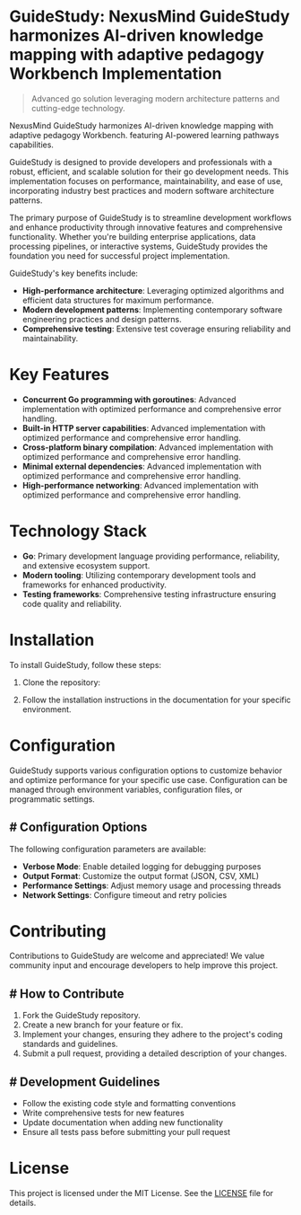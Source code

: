 <!-- fallback_GuideStudy_20250805061534_45742 -->

# GuideStudy: NexusMind GuideStudy harmonizes AI-driven knowledge mapping with adaptive pedagogy Workbench Implementation
> Advanced go solution leveraging modern architecture patterns and cutting-edge technology.

NexusMind GuideStudy harmonizes AI-driven knowledge mapping with adaptive pedagogy Workbench. featuring AI-powered learning pathways capabilities.

GuideStudy is designed to provide developers and professionals with a robust, efficient, and scalable solution for their go development needs. This implementation focuses on performance, maintainability, and ease of use, incorporating industry best practices and modern software architecture patterns.

The primary purpose of GuideStudy is to streamline development workflows and enhance productivity through innovative features and comprehensive functionality. Whether you're building enterprise applications, data processing pipelines, or interactive systems, GuideStudy provides the foundation you need for successful project implementation.

GuideStudy's key benefits include:

* **High-performance architecture**: Leveraging optimized algorithms and efficient data structures for maximum performance.
* **Modern development patterns**: Implementing contemporary software engineering practices and design patterns.
* **Comprehensive testing**: Extensive test coverage ensuring reliability and maintainability.

# Key Features

* **Concurrent Go programming with goroutines**: Advanced implementation with optimized performance and comprehensive error handling.
* **Built-in HTTP server capabilities**: Advanced implementation with optimized performance and comprehensive error handling.
* **Cross-platform binary compilation**: Advanced implementation with optimized performance and comprehensive error handling.
* **Minimal external dependencies**: Advanced implementation with optimized performance and comprehensive error handling.
* **High-performance networking**: Advanced implementation with optimized performance and comprehensive error handling.

# Technology Stack

* **Go**: Primary development language providing performance, reliability, and extensive ecosystem support.
* **Modern tooling**: Utilizing contemporary development tools and frameworks for enhanced productivity.
* **Testing frameworks**: Comprehensive testing infrastructure ensuring code quality and reliability.

# Installation

To install GuideStudy, follow these steps:

1. Clone the repository:


2. Follow the installation instructions in the documentation for your specific environment.

# Configuration

GuideStudy supports various configuration options to customize behavior and optimize performance for your specific use case. Configuration can be managed through environment variables, configuration files, or programmatic settings.

## # Configuration Options

The following configuration parameters are available:

* **Verbose Mode**: Enable detailed logging for debugging purposes
* **Output Format**: Customize the output format (JSON, CSV, XML)
* **Performance Settings**: Adjust memory usage and processing threads
* **Network Settings**: Configure timeout and retry policies

# Contributing

Contributions to GuideStudy are welcome and appreciated! We value community input and encourage developers to help improve this project.

## # How to Contribute

1. Fork the GuideStudy repository.
2. Create a new branch for your feature or fix.
3. Implement your changes, ensuring they adhere to the project's coding standards and guidelines.
4. Submit a pull request, providing a detailed description of your changes.

## # Development Guidelines

* Follow the existing code style and formatting conventions
* Write comprehensive tests for new features
* Update documentation when adding new functionality
* Ensure all tests pass before submitting your pull request

# License

This project is licensed under the MIT License. See the [LICENSE](https://github.com/coralnws/GuideStudy/blob/main/LICENSE) file for details.
